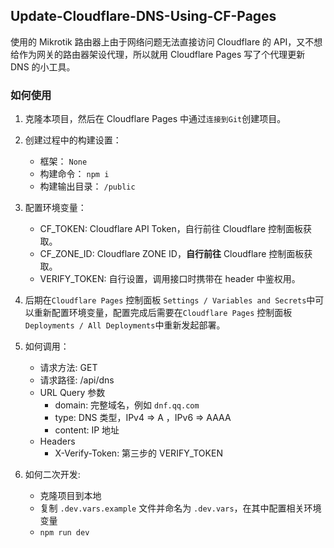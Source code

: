 ## Update-Cloudflare-DNS-Using-CF-Pages

使用的 Mikrotik 路由器上由于网络问题无法直接访问 Cloudflare 的 API，又不想给作为网关的路由器架设代理，所以就用 Cloudflare Pages 写了个代理更新 DNS 的小工具。

### 如何使用


1. 克隆本项目，然后在 Cloudflare Pages 中通过`连接到Git`创建项目。

2. 创建过程中的构建设置：

    + 框架：         `None`
    + 构建命令：     `npm i`
    + 构建输出目录： `/public`

3. 配置环境变量：
    + CF_TOKEN: Cloudflare API Token，自行前往 Cloudflare 控制面板获取。
    + CF_ZONE_ID:  Cloudflare ZONE ID，**自行前往** Cloudflare 控制面板获取。
    + VERIFY_TOKEN:  自行设置，调用接口时携带在 header 中鉴权用。

4. 后期在`Cloudflare Pages` 控制面板 `Settings / Variables and Secrets`中可以重新配置环境变量，配置完成后需要在`Cloudflare Pages` 控制面板 `Deployments / All Deployments`中重新发起部署。


5. 如何调用：
    + 请求方法: GET
    + 请求路径: /api/dns
    + URL Query 参数
      + domain: 完整域名，例如 `dnf.qq.com`
      + type: DNS 类型，IPv4 => A ，IPv6 => AAAA
      + content: IP 地址
    + Headers
      + X-Verify-Token: 第三步的 VERIFY_TOKEN

6. 如何二次开发:
   + 克隆项目到本地
   + 复制 `.dev.vars.example` 文件并命名为 `.dev.vars`，在其中配置相关环境变量
   + `npm run dev`